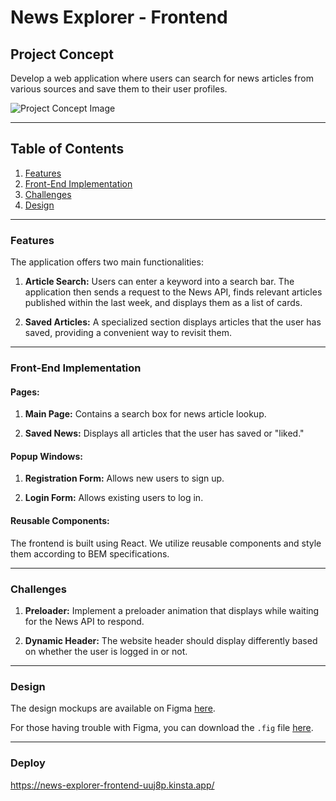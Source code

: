 # News Explorer - Frontend

## Project Concept

Develop a web application where users can search for news articles from various sources and save them to their user profiles.

![Project Concept Image](image-link)

---

## Table of Contents

1. [Features](#features)
2. [Front-End Implementation](#front-end-implementation)
3. [Challenges](#challenges)
4. [Design](#design)

---

### Features

The application offers two main functionalities:

1. **Article Search:** Users can enter a keyword into a search bar. The application then sends a request to the News API, finds relevant articles published within the last week, and displays them as a list of cards.

2. **Saved Articles:** A specialized section displays articles that the user has saved, providing a convenient way to revisit them.

---

### Front-End Implementation

#### Pages:

1. **Main Page:** Contains a search box for news article lookup.

2. **Saved News:** Displays all articles that the user has saved or "liked."

#### Popup Windows:

1. **Registration Form:** Allows new users to sign up.

2. **Login Form:** Allows existing users to log in.

#### Reusable Components:

The frontend is built using React. We utilize reusable components and style them according to BEM specifications.

---

### Challenges

1. **Preloader:** Implement a preloader animation that displays while waiting for the News API to respond.

2. **Dynamic Header:** The website header should display differently based on whether the user is logged in or not.

---

### Design

The design mockups are available on Figma [here](https://www.figma.com/file/P64RFFkY2VbDhR51rbscAq/Diploma-WEB-v2.0-EN-US).

For those having trouble with Figma, you can download the `.fig` file [here](download-link).

---
### Deploy

https://news-explorer-frontend-uuj8p.kinsta.app/
